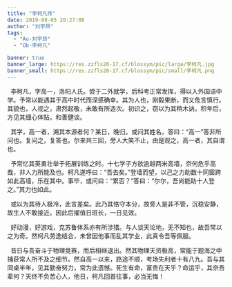 ```yaml
---
title: "李柯凡传"
date: 2019-08-05 20:27:08
author: "刘宇昂"
tags: 
  - "Au-刘宇昂"
  - "Ob-李柯凡"

banner: true
banner_large: https://res.zzfls20-17.cf/blossym/pic/large/李柯凡.jpg
banner_small: https://res.zzfls20-17.cf/blossym/pic/small/李柯凡.png
---
```


<p>&nbsp;&nbsp;李柯凡，字高一，洛阳人氏。尝于二外就学，后科考正常发挥，得以入外国语中学。予常以能遇其于高中时代而深感确幸。其为人也，刚毅果断，而又危言慎行。其貌也，人视之，肃然起敬，未敢有所造次。初识之，窃以为其稍木讷，积年后，方见其细心体贴，和善健谈。</p>
<p>&nbsp;&nbsp;其字，高一者，溯其本源者何？某日，晚归，或问其姓名，答曰：&ldquo;高一&rdquo;答非所问也。复问之，复答也。尔来共三回，旁人大笑不止，由是观之，高一者，其自谓也。</p>
<p>&nbsp;&nbsp;予常忆其英勇壮举于拓展训练之时。十七学子方欲逾越两米高墙，奈何危乎高哉，非人力所能及也。柯凡遂呼曰：&ldquo;吾去矣。&rdquo;登墙而望，以己之力助数十同窗跨如此高墙，乐在其中。事毕，或问曰：&ldquo;累否？&rdquo;答曰：&ldquo;尔尔，吾尚能助十人登之。&rdquo;其力也如此。</p>
<p>&nbsp;&nbsp;或以为其待人极冷，此言差矣。此乃其恪守本分，故旁人是非不管，沉稳安静，故生人不敢接近。因此后擢值日班长，一日见效。</p>
<p>&nbsp;&nbsp;好动漫，好游戏，克苏鲁体系亦有所涉猎。与人谈天论地，无不知也，故吾常以之为奇。然柯凡劳逸结合，未曾因他事而乱其学业，此真令吾等佩服。</p>
<p>&nbsp;&nbsp;昔日与吾奋斗于物理竞赛，而后相继退出。然其物理天资极高，常能于题海之中捕获常人所不及之细节。然自高一以来，路途不顺，考场失利者十有八九。吾与其同桌半年，见其勤奋努力，常为此遗憾。死生有命，富贵在天乎？命运乎，其奈吾辈何？天终不负苦心人，他日，柯凡回首往事，必当无悔！</p>